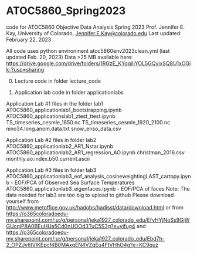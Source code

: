 # ATOC5860_Spring2023
code for ATOC5860 Objective Data Analysis Spring 2023
Prof. Jennifer E. Kay, University of Colorado, Jennifer.E.Kay@colorado.edu
Last updated: February 22, 2023

All code uses python environment atoc5860env2023clean.yml (last updated Feb. 20, 2023)
Data >25 MB available here: https://drive.google.com/drive/folders/1RGzE_KYqqiIjYOL5GQyixSQ8U1xOGik-?usp=sharing

0) Lecture code in folder lecture_code

1) Application lab code in folder applicationlabs

Application Lab #1 files in the folder lab1
ATOC5860_applicationlab1_bootstrapping.ipynb
ATOC5860_applicationslab1_ztest_ttest.ipynb
TS_timeseries_cesmle_1850.nc
TS_timeseries_cesmle_1920_2100.nc
nino34.long.anom.data.txt
snow_enso_data.csv

Application Lab #2 files in folder lab2
ATOC5860_applicationlab2_AR1_Nstar.ipynb
ATOC5860_applicationlab2_AR1_regression_AO.ipynb
christman_2016.csv
monthly.ao.index.b50.current.ascii

Application Lab #3 files in folder lab3
ATOC5860_applicationlab3_eof_analysis_cosineweightingLAST_cartopy.ipynb - EOF/PCA of Observed Sea Surface Temperatures
ATOC5860_applicationlab3_eigenfaces.ipynb - EOF/PCA of faces
Note: The data needed for lab3 are too big to upload to github
Please download yourself from http://www.metoffice.gov.uk/hadobs/hadisst/data/download.html
or from https://o365coloradoedu-my.sharepoint.com/:u:/g/personal/jeka1927_colorado_edu/EfvHYjNoSs9GjWGUcqjP8A0BEuHUa5Cd0nUOOd3TuC5S3g?e=yifug4
and https://o365coloradoedu-my.sharepoint.com/:u:/g/personal/jeka1927_colorado_edu/Ebd7h-2_OPZJv6IVlKEpcf4B0MAxqEN4VZqEu4FtVHhO4g?e=KC9quz



